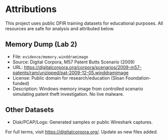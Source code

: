 # Attributions

This project uses public DFIR training datasets for educational purposes. All resources are safe for analysis and attributed below.

## Memory Dump (Lab 2)
- File: `evidence/memory.winddramimage`
- Source: Digital Corpora, M57 Patent Butts Scenario (2009)
- URL: https://digitalcorpora.org/corpora/scenarios/2009-m57-patents/ram/unzipped/pat-2009-12-05.winddramimage
- License: Public domain for research/education (Sloan Foundation-funded)
- Description: Windows memory image from controlled scenario simulating patent theft investigation. No live malware.

## Other Datasets
- Disk/PCAP/Logs: Generated samples or public Wireshark captures.

For full terms, visit https://digitalcorpora.org/. Update as new files added.
